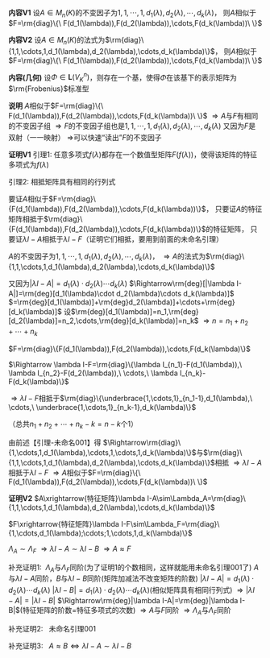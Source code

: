 **内容V1**
设$A\in M_n(K)$的不变因子为$1,1,\cdots,1,d_1(\lambda),d_2(\lambda),\cdots,d_k(\lambda)$，
则$A$相似于$F=\rm{diag}\{\ F(d_1(\lambda)),F(d_2(\lambda)),\cdots,F(d_k(\lambda))\ \}$

**内容V2**
设$A\in M_n(K)$的法式为$\rm{diag}\{1,1,\cdots,1,d_1(\lambda),d_2(\lambda),\cdots,d_k(\lambda)\}$，
则$A$相似于$F=\rm{diag}\{\ F(d_1(\lambda)),F(d_2(\lambda)),\cdots,F(d_k(\lambda))\ \}$

**内容(几何)**
设$\Phi\in\mathbf{L}(V_K^n)$，则存在一个基，使得$\Phi$在该基下的表示矩阵为$\rm{Frobenius}$标准型

**说明**
$A$相似于$F=\rm{diag}\{\ F(d_1(\lambda)),F(d_2(\lambda)),\cdots,F(d_k(\lambda))\ \}$
$\Rightarrow A$与$F$有相同的不变因子组
$\Rightarrow F$的不变因子组也是$1,1,\cdots,1,d_1(\lambda),d_2(\lambda),\cdots,d_k(\lambda)$
又因为$F$是双射（一一映射）
$\Rightarrow$可以快速“读出”$F$的不变因子

**证明V1**
引理1: 任意多项式$f(\lambda)$都存在一个数值型矩阵$F(f(\lambda))$，使得该矩阵的特征多项式为$f(\lambda)$

引理2: 相抵矩阵具有相同的行列式

要证$A$相似于$F=\rm{diag}\{F(d_1(\lambda)),F(d_2(\lambda)),\cdots,F(d_k(\lambda))\}$，
只要证$A$的特征矩阵相抵于$\rm{diag}\{F(d_1(\lambda)),F(d_2(\lambda)),\cdots,F(d_k(\lambda))\}$的特征矩阵，
只要证$\lambda I-A$相抵于$\lambda I-F$（证明它们相抵，要用到前面的未命名引理）

$A$的不变因子为$1,1,\cdots,1,d_1(\lambda),d_2(\lambda),\cdots,d_k(\lambda)$，
$\Rightarrow A$的法式为$\rm{diag}\{1,1,\cdots,1,d_1(\lambda),d_2(\lambda),\cdots,d_k(\lambda)\}$

又因为$|\lambda I-A|=d_1(\lambda)\cdot d_2(\lambda)\cdots d_k(\lambda)$
$\Rightarrow\rm{deg}[|\lambda I-A|]=\rm{deg}[d_1(\lambda)\cdot d_2(\lambda)\cdots d_k(\lambda)]$
$=\rm{deg}[d_1(\lambda)]+\rm{deg}d_2(\lambda)]+\cdots+\rm{deg}[d_k(\lambda)]$
设$\rm{deg}[d_1(\lambda)]=n_1,\rm{deg}[d_2(\lambda)]=n_2,\cdots,\rm{deg}[d_k(\lambda)]=n_k$
$\Rightarrow n=n_1+n_2+\cdots+n_k$

$F=\rm{diag}\{F(d_1(\lambda)),F(d_2(\lambda)),\cdots,F(d_k(\lambda)\}$

$\Rightarrow \lambda I-F=\rm{diag}\{\lambda I_{n_1}-F(d_1(\lambda)),\ \lambda I_{n_2}-F(d_2(\lambda)),\ \cdots,\ \lambda I_{n_k}-F(d_k(\lambda)\}$

$\Rightarrow\lambda I-F$相抵于$\rm{diag}\{\underbrace{1,\cdots,1}_{n_1-1},d_1(\lambda),\ \cdots,\ \underbrace{1,\cdots,1}_{n_k-1},d_k(\lambda)\}$

（总共$n_1+n_2+\cdots+n_k-k=n-k$个1）

由前述【引理-未命名001】得
$\Rightarrow\rm{diag}\{1,\cdots,1,d_1(\lambda),\cdots,1,\cdots,1,d_k(\lambda)\}$与$\rm{diag}\{1,1,\cdots,1,d_1(\lambda),d_2(\lambda),\cdots,d_k(\lambda)\}$相抵
$\Rightarrow \lambda I-A$相抵于$\lambda I-F$
$\Rightarrow A$相似于$F=\rm{diag}\{\ F(d_1(\lambda)),F(d_2(\lambda)),\cdots,F(d_k(\lambda))\ \}$

**证明V2**
$A\xrightarrow{特征矩阵}\lambda I-A\sim\Lambda_A=\rm{diag}\{1,1,\cdots,1,d_1(\lambda),d_2(\lambda),\cdots,d_k(\lambda)\}$

$F\xrightarrow{特征矩阵}\lambda I-F\sim\Lambda_F=\rm{diag}\{1,\cdots,d_1(\lambda);\cdots;1,\cdots,1,d_k(\lambda)\}$

$\Lambda_A\sim\Lambda_F$
$\Rightarrow\lambda I-A\sim\lambda I-B$
$\Rightarrow A\approx F$

补充证明1:$\enspace$$\Lambda_A$与$\Lambda_F$同阶(为了证明1的个数相同，这样就能用未命名引理001了)
$A$与$\lambda I-A$同阶，$B$与$\lambda I-B$同阶(矩阵加减法不改变矩阵的阶数)
$|\lambda I-A|=d_1(\lambda)\cdot d_2(\lambda)\cdots d_k(\lambda)$
$|\lambda I-B|=d_1(\lambda)\cdot d_2(\lambda)\cdots d_k(\lambda)$(相似矩阵具有相同行列式)
$\Rightarrow|\lambda I-A|=|\lambda I-B|$
$\Rightarrow\rm{deg}|\lambda I-A|=\rm{deg}|\lambda I-B|$(特征矩阵的阶数=特征多项式的次数)
$\Rightarrow A$与$F$同阶
$\Rightarrow\Lambda_A$与$\Lambda_F$同阶

补充证明2:$\enspace$ 未命名引理001

补充证明3:$\enspace$ $A\approx B\iff \lambda I-A\sim\lambda I-B$

